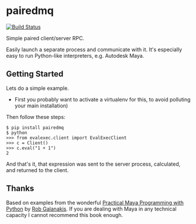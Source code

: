 # pairedmq
[![Build Status](https://travis-ci.org/gaggle/pairedmq.svg?branch=master)](https://travis-ci.org/gaggle/pairedmq)

Simple paired client/server RPC.

Easily launch a separate process and communicate with it.
It's especially easy to run Python-like interpreters, e.g. Autodesk Maya.

## Getting Started
Lets do a simple example.

* First you probably want to activate a virtualenv for this,
to avoid polluting your main installation)

Then follow these steps:

    $ pip install pairedmq
    $ python
    >>> from evalexec.client import EvalExecClient
    >>> c = Client()
    >>> c.eval("1 + 1")
    2

And that's it,
that expression was sent to the server process,
calculated,
and returned to the client.

## Thanks
Based on examples from the wonderful [Practical Maya Programming with Python][book] by [Rob Galanakis][rg].
If you are dealing with Maya in any technical capacity I cannot recommend this book enough.

[rg]: http://github.com/rgalanakis
[book]: https://www.packtpub.com/hardware-and-creative/practical-maya-programming-python
